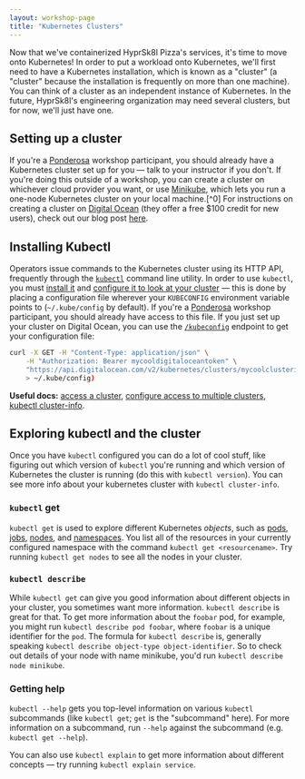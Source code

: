 ```yaml
---
layout: workshop-page
title: "Kubernetes Clusters"
---
```


Now that we've containerized HyprSk8l Pizza's services, it's time to move onto Kubernetes! In order to put a workload onto Kubernetes, we'll first need to have a Kubernetes installation, which is known as a "cluster" (a "cluster" because the installation is frequently on more than one machine). You can think of a cluster as an independent instance of Kubernetes. In the future, HyprSk8l's engineering organization may need several clusters, but for now, we'll just have one. 

## Setting up a cluster

If you're a [Ponderosa](https://ponderosa.io) workshop participant, you should already have a Kubernetes cluster set up for you — talk to your instructor if you don't. If you're doing this outside of a workshop, you can create a cluster on whichever cloud provider you want, or use [Minikube](https://kubernetes.io/docs/setup/minikube/), which lets you run a one-node Kubernetes cluster on your local machine.[^0] For instructions on creating a cluster on [Digital Ocean](https://www.digitalocean.com/) (they offer a free $100 credit for new users), check out our blog post [here](https://ponderosa.io/blog/kubernetes/2019/03/13/terraform-cluster-create/).

## Installing Kubectl

Operators issue commands to the Kubernetes cluster using its HTTP API, frequently through the [`kubectl`](https://kubernetes.io/docs/reference/kubectl/overview/) command line utility. In order to use `kubectl`, you must [install it](https://kubernetes.io/docs/tasks/tools/install-kubectl/) and [configure it to look at your cluster](https://kubernetes.io/docs/tasks/access-application-cluster/configure-access-multiple-clusters/) — this is done by placing a configuration file wherever your `KUBECONFIG` environment variable points to (`~/.kube/config` by default). If you're a [Ponderosa](https://ponderosa.io) workshop participant, you should already have access to this file. If you just set up your cluster on Digital Ocean, you can use the [`/kubeconfig`](https://developers.digitalocean.com/documentation/v2/#retrieve-the-kubeconfig-for-a-kubernetes-cluster) endpoint to get your configuration file:

```bash
curl -X GET -H "Content-Type: application/json" \
    -H "Authorization: Bearer mycooldigitaloceantoken" \
    "https://api.digitalocean.com/v2/kubernetes/clusters/mycoolclusterid/kubeconfig" \
    > ~/.kube/config)
```

**Useful docs:** [access a cluster](https://kubernetes.io/docs/tasks/access-application-cluster/access-cluster/), [configure access to multiple clusters](https://kubernetes.io/docs/tasks/access-application-cluster/configure-access-multiple-clusters/), [kubectl cluster-info](https://kubernetes.io/docs/reference/generated/kubectl/kubectl-commands#cluster-info).

## Exploring kubectl and the cluster

Once you have `kubectl` configured you can do a lot of cool stuff, like figuring out which version of `kubectl` you're running and which version of Kubernetes the cluster is running (do this with `kubectl version`). You can see more info about your kubernetes cluster with `kubectl cluster-info`.

### `kubectl` get

`kubectl get` is used to explore different Kubernetes *objects*, such as [pods](https://kubernetes.io/docs/concepts/workloads/pods/pod/), [jobs](https://kubernetes.io/docs/concepts/workloads/controllers/jobs-run-to-completion/), [nodes](https://kubernetes.io/docs/concepts/architecture/nodes/), and [namespaces](https://kubernetes.io/docs/concepts/overview/working-with-objects/namespaces/). You list all of the resources in your currently configured namespace with the command `kubectl get <resourcename>`. Try running `kubectl get nodes` to see all the nodes in your cluster.

### `kubectl describe`

While `kubectl get` can give you good information about different objects in your cluster, you sometimes want more information. `kubectl describe` is great for that. To get more information about the `foobar` pod, for example, you might run `kubectl describe pod foobar`, where `foobar` is a unique identifier for the `pod`. The formula for `kubectl describe` is, generally speaking `kubectl describe object-type object-identifier`. So to check out details of your node with name minikube, you'd run `kubectl describe node minikube`.

### Getting help

`kubectl --help` gets you top-level information on various `kubectl` subcommands (like `kubectl get`; `get` is the "subcommand" here). For more information on a subcommand, run `--help` against the subcommand (e.g. `kubectl get --help`).

You can also use `kubectl explain` to get more information about different concepts — try running `kubectl explain service`.